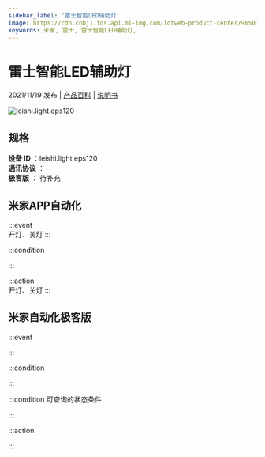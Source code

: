 ```yaml
---
sidebar_label: '雷士智能LED辅助灯'
image: https://cdn.cnbj1.fds.api.mi-img.com/iotweb-product-center/9650fb6dc8202bff7f5182ccc358aa7b_1634176188308.png?GalaxyAccessKeyId=AKVGLQWBOVIRQ3XLEW&Expires=9223372036854775807&Signature=Gs3FVGzB/wyQxW/v4lZRlRARKGw=
keywords: 米家, 雷士, 雷士智能LED辅助灯, 
---
```

# 雷士智能LED辅助灯

2021/11/19 发布 | [产品百科](https://home.mi.com/webapp/content/baike/product/index.html?model=leishi.light.eps120/) | [说明书](https://home.mi.com/views/introduction.html?model=leishi.light.eps120&region=cn)

![leishi.light.eps120](https://cdn.cnbj1.fds.api.mi-img.com/iotweb-product-center/9650fb6dc8202bff7f5182ccc358aa7b_1634176188308.png?GalaxyAccessKeyId=AKVGLQWBOVIRQ3XLEW&Expires=9223372036854775807&Signature=Gs3FVGzB/wyQxW/v4lZRlRARKGw=)

## 规格  
> 
**设备 ID** ：leishi.light.eps120  
**通讯协议** ：  
**极客版**  ： 待补充 


## 米家APP自动化  

:::event  
开灯、关灯
:::

:::condition  

:::

:::action   
开灯、关灯
:::

## 米家自动化极客版  

:::event  

:::

:::condition  

:::

:::condition 可查询的状态条件  

:::

:::action  

:::

        
